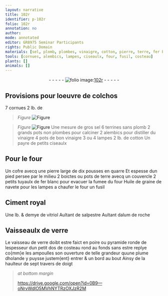 ```yaml
---
layout: narrative
title: 102r
identifier: p-102r
folio: 102r
annotation: no
author:
mode: annotated
editor: GR8975 Seminar Participants
rights: Public Domain
materials: [sel, plomb, plombes, vinaigre, cotton, pierre, terre, fer blanc, Huile de graine de navete, Ciment royal, vitriol, salpestre, alum de roche, verre, plume dholande]
tools: [cornues, alembics, lampes, ciseaulx, four, fusil, costeau]
plants: []
animals: []
---
```


<div class="folio" align="center">- - - - - <a href="http://gallica.bnf.fr/ark:/12148/btv1b10500001g/f209.image" target="_blank"><img src="https://cu-mkp.github.io/2017-workshop-edition/assets/photo-icon.png" alt="folio image: " style="display:inline-block; margin-bottom:-3px;"/>102r</a> - - - - - </div>    

## Provisions pour loeuvre de colchos

 
7 <span class="tl">cornues</span> 2 lb. de 
> *Figure*
> <a href="" target="_blank"><img src="https://cu-mkp.github.io/GR8975-edition/assets/photo-icon.png" alt="Figure" style="display:inline-block; margin-bottom:-3px;"/></a>

> *Figure*
> <a href="" target="_blank"><img src="https://cu-mkp.github.io/GR8975-edition/assets/photo-icon.png" alt="Figure" style="display:inline-block; margin-bottom:-3px;"/></a>
 Une mesure de gros <span class="m">sel</span> 6 terrines sans <span class="m">plomb</span> 2 grands pots non <span class="m">plombes</span> pour calciner 2 <span class="tl">alembics</span> pour distiller du <span class="m">vinaigre</span> 4 pots de bon <span class="m">vinaigre</span> 3 ou 4 <span class="tl">lampes</span> 2 lb. de <span class="m">cotton</span> Un payre de petits <span class="tl">ciseaulx</span>
    

## Pour le <span class="tl">four</span>

 
Un cofre avecq une <span class="m">pierre</span> large de dix pousses en quarre Et espesse dun pied persee par le milieu 2 boictes ou pots de <span class="m">terre</span> avecq un couvercle 2 petits tuyaulx de <span class="m">fer blanc</span> pour evacuer la fumee du <span class="tl">four</span> <span class="m">Huile de graine de navete</span> pour les lampes a chaufer le <span class="tl">four</span> un <span class="tl">fusil</span>
    

## <span class="m">Ciment royal</span>

 
Une lb. & demye de <span class="m">vitriol</span> Aultant de <span class="m">salpestre</span> Aultant d<span class="m">alum de roche</span>
    

## Vaisseaulx de <span class="m">verre</span>

 
Le vaisseau de <span class="m">verre</span> doibt estre faict en poire ou pyramide ronde de lespesseur dun petit dos de <span class="tl">costeau</span> rond au fonds sans estre replye co{mm}e les ampoulles son ouverture de telle grandeur quune <span class="m">plume d<span class="pl">holande</span></span> y puysse justem{ent} entrer & un bord au bout Ainsy de la haulteur de sept travers de doigt 
> *at bottom margin*
> 
>   https://drive.google.com/open?id=0B9—oNrvWdlO5MVhNYTRzOXJzR2M  
 
 